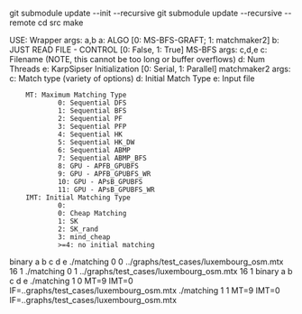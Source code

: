 git submodule update --init --recursive
git submodule update --recursive --remote
cd src
make

USE:
Wrapper args: a,b
a: ALGO [0: MS-BFS-GRAFT; 1: matchmaker2]
b: JUST READ FILE - CONTROL [0: False, 1: True]
MS-BFS args: c,d,e
c: Filename (NOTE, this cannot be too long or buffer overflows)
d: Num Threads
e: KarpSipser Initialization [0: Serial, 1: Parallel]
matchmaker2 args:
c: Match type (variety of options)
d: Initial Match Type
e: Input file

        MT: Maximum Matching Type
                0: Sequential DFS
                1: Sequential BFS
                2: Sequential PF
                3: Sequential PFP
                4: Sequential HK
                5: Sequential HK_DW
                6: Sequential ABMP
                7: Sequential ABMP_BFS
                8: GPU - APFB_GPUBFS
                9: GPU - APFB_GPUBFS_WR
                10: GPU - APsB_GPUBFS
                11: GPU - APsB_GPUBFS_WR
        IMT: Initial Matching Type
                0: 
                0: Cheap Matching
                1: SK
                2: SK_rand
                3: mind_cheap
                >=4: no initial matching

binary     a b c                                       d  e
./matching 0 0 ../graphs/test_cases/luxembourg_osm.mtx 16 1
./matching 0 1 ../graphs/test_cases/luxembourg_osm.mtx 16 1
binary     a b c    d      e
./matching 1 0 MT=9 IMT=0  IF=..graphs/test_cases/luxembourg_osm.mtx
./matching 1 1 MT=9 IMT=0  IF=..graphs/test_cases/luxembourg_osm.mtx
